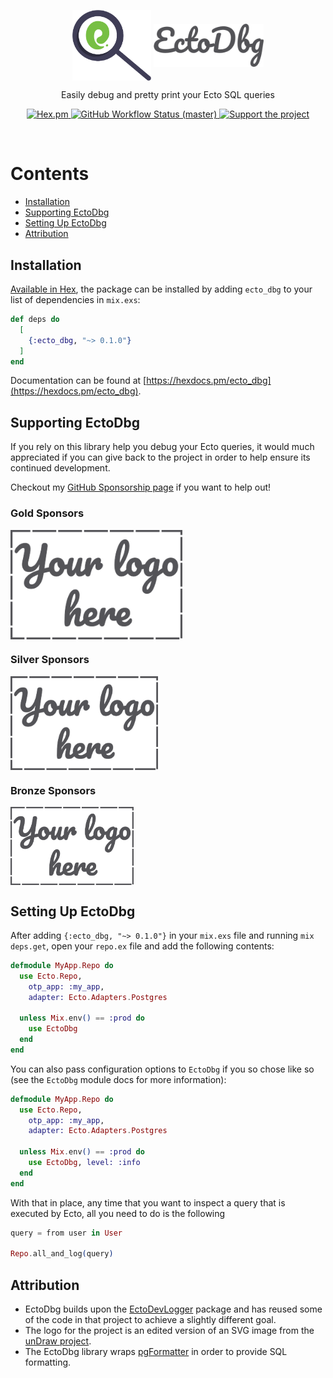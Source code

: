 <p align="center">
  <img align="center" width="25%" src="guides/images/logo.png" alt="EctoDbg Elixir Logo">
  <img align="center" width="35%" src="guides/images/logo_name.png" alt="EctoDbg title">
</p>

<p align="center">
  Easily debug and pretty print your Ecto SQL queries
</p>

<p align="center">
  <a href="https://hex.pm/packages/ecto_dbg">
    <img alt="Hex.pm" src="https://img.shields.io/hexpm/v/ecto_dbg?style=for-the-badge">
  </a>

  <a href="https://github.com/akoutmos/ecto_dbg/actions">
    <img alt="GitHub Workflow Status (master)"
    src="https://img.shields.io/github/actions/workflow/status/akoutmos/ecto_dbg/main.yml?label=Build%20Status&style=for-the-badge&branch=master">
  </a>

  <a href="https://github.com/sponsors/akoutmos">
    <img alt="Support the project" src="https://img.shields.io/badge/Support%20the%20project-%E2%9D%A4-lightblue?style=for-the-badge">
  </a>
</p>

<br>

# Contents

- [Installation](#installation)
- [Supporting EctoDbg](#supporting-ectodbg)
- [Setting Up EctoDbg](#setting-up-ectodbg)
- [Attribution](#attribution)

## Installation

[Available in Hex](https://hex.pm/packages/ecto_dbg), the package can be installed by adding `ecto_dbg` to your list of
dependencies in `mix.exs`:

```elixir
def deps do
  [
    {:ecto_dbg, "~> 0.1.0"}
  ]
end
```

Documentation can be found at [https://hexdocs.pm/ecto_dbg](https://hexdocs.pm/ecto_dbg).

## Supporting EctoDbg

If you rely on this library help you debug your Ecto queries, it would much appreciated if you can give back
to the project in order to help ensure its continued development.

Checkout my [GitHub Sponsorship page](https://github.com/sponsors/akoutmos) if you want to help out!

### Gold Sponsors

<a href="https://github.com/sponsors/akoutmos/sponsorships?sponsor=akoutmos&tier_id=58083">
  <img align="center" height="175" src="guides/images/your_logo_here.png" alt="Support the project">
</a>

### Silver Sponsors

<a href="https://github.com/sponsors/akoutmos/sponsorships?sponsor=akoutmos&tier_id=58082">
  <img align="center" height="150" src="guides/images/your_logo_here.png" alt="Support the project">
</a>

### Bronze Sponsors

<a href="https://github.com/sponsors/akoutmos/sponsorships?sponsor=akoutmos&tier_id=17615">
  <img align="center" height="125" src="guides/images/your_logo_here.png" alt="Support the project">
</a>

## Setting Up EctoDbg

After adding `{:ecto_dbg, "~> 0.1.0"}` in your `mix.exs` file and running `mix deps.get`, open your `repo.ex`
file and add the following contents:

```elixir
defmodule MyApp.Repo do
  use Ecto.Repo,
    otp_app: :my_app,
    adapter: Ecto.Adapters.Postgres

  unless Mix.env() == :prod do
    use EctoDbg
  end
end
```

You can also pass configuration options to `EctoDbg` if you so chose like so (see the `EctoDbg` module docs
for more information):

```elixir
defmodule MyApp.Repo do
  use Ecto.Repo,
    otp_app: :my_app,
    adapter: Ecto.Adapters.Postgres

  unless Mix.env() == :prod do
    use EctoDbg, level: :info
  end
end
```

With that in place, any time that you want to inspect a query that is executed by Ecto, all you need to do
is the following

```elixir
query = from user in User

Repo.all_and_log(query)
```

## Attribution

- EctoDbg builds upon the [EctoDevLogger](https://github.com/fuelen/ecto_dev_logger) package and has reused some of the
  code in that project to achieve a slightly different goal.
- The logo for the project is an edited version of an SVG image from the [unDraw project](https://undraw.co/).
- The EctoDbg library wraps [pgFormatter](https://github.com/darold/pgFormatter) in order to provide SQL formatting.
